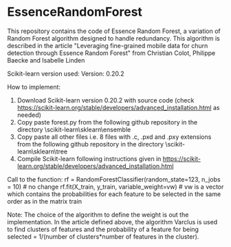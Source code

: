 # EssenceRandomForest
This repository contains the code of Essence Random Forest, a variation of Random Forest algorithm designed to handle redundancy. This algorithm is described in the article "Leveraging fine-grained mobile data for churn detection through Essence Random Forest" from Christian Colot, Philippe Baecke and Isabelle Linden


Scikit-learn version used:
Version: 0.20.2

How to implement:
1. Download Scikit-learn version 0.20.2 with source code (check https://scikit-learn.org/stable/developers/advanced_installation.html as needed)
2. Copy paste forest.py from the following github repository in the directory \scikit-learn\sklearn\ensemble
3. Copy paste all other files i.e. 8 files with .c, .pxd and .pxy extensions from the following github repository in the directory \scikit-learn\sklearn\tree
4. Compile Scikit-learn following instructions given in https://scikit-learn.org/stable/developers/advanced_installation.html

Call to the function:
rf = RandomForestClassifier(random_state=123, n_jobs = 10) # no change
rf.fit(X_train, y_train, variable_weight=vw) # vw is a vector which contains the probabilities for each feature to be selected in the same order as in the matrix train

Note:
The choice of the algorithm to define the weight is out the implementation. In the article defined above, the algorithm Varclus is used to find clusters of features and the probability of a feature for being selected = 1/(number of clusters*number of features in the cluster).

